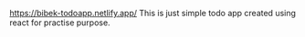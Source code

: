 https://bibek-todoapp.netlify.app/
This is just simple todo app created using  react for practise purpose.
